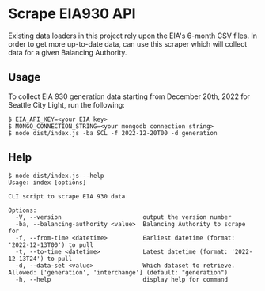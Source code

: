 # Scrape EIA930 API
Existing data loaders in this project rely upon the EIA's 6-month CSV files. In order to get more up-to-date data, can use this scraper which will collect data for a given Balancing Authority.

## Usage
To collect EIA 930 generation data starting from December 20th, 2022 for Seattle City Light, run the following:
```
$ EIA_API_KEY=<your EIA key>
$ MONGO_CONNECTION_STRING=<your mongodb connection string>
$ node dist/index.js -ba SCL -f 2022-12-20T00 -d generation
```

## Help
```
$ node dist/index.js --help
Usage: index [options]

CLI script to scrape EIA 930 data

Options:
  -V, --version                       output the version number
  -ba, --balancing-authority <value>  Balancing Authority to scrape for
  -f, --from-time <datetime>          Earliest datetime (format: '2022-12-13T00') to pull
  -t, --to-time <datetime>            Latest datetime (format: '2022-12-13T24') to pull
  -d, --data-set <value>              Which dataset to retrieve. Allowed: ['generation', 'interchange'] (default: "generation")
  -h, --help                          display help for command
```